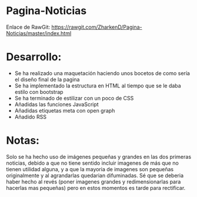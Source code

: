 # Pagina-Noticias

Enlace de RawGit:
https://rawgit.com/ZharkenD/Pagina-Noticias/master/index.html

# Desarrollo:

- Se ha realizado una maquetación haciendo unos bocetos de como sería el diseño final de la pagina
- Se ha implementado la estructura en HTML al tiempo que se le daba estilo con bootstrap
- Se ha terminado de estilizar con un poco de CSS
- Añadidas las funciones JavaScript
- Añadidas etiquetas meta con open graph
- Añadido RSS

# Notas:

Solo se ha hecho uso de imágenes pequeñas y grandes en las dos primeras noticias, debido a que no tiene sentido
incluir imagenes de más que no tienen utilidad alguna, y a que la mayoria de imagenes son pequeñas originalmente
y al agrandarlas quedarian difuminadas. Sé que se deberia haber hecho al revés (poner imagenes grandes y
redimensionarlas para hacerlas mas pequeñas) pero en estos momentos es tarde para rectificar.
